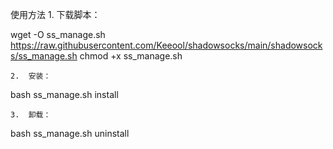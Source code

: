 使用方法
	1.	下载脚本：

wget -O ss_manage.sh https://raw.githubusercontent.com/Keeool/shadowsocks/main/shadowsocks/ss_manage.sh
chmod +x ss_manage.sh

	2.	安装：

bash ss_manage.sh install

	3.	卸载：

bash ss_manage.sh uninstall
